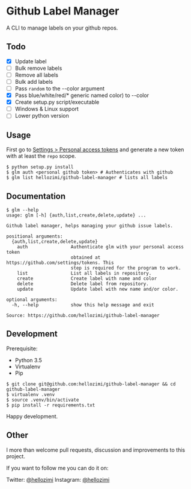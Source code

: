 # Github Label Manager

A CLI to manage labels on your github repos.

## Todo

- [x] Update label
- [ ] Bulk remove labels
- [ ] Remove all labels
- [ ] Bulk add labels
- [ ] Pass `random` to the --color argument
- [x] Pass blue/white/red/* generic named color) to --color
- [x] Create setup.py script/executable
- [ ] Windows & Linux support
- [ ] Lower python version

## Usage

First go to [Settings > Personal access tokens](https://github.com/settings/tokens) and generate a new token with at least the `repo` scope.

```
$ python setup.py install
$ glm auth <personal github token> # Authenticates with github
$ glm list hellozimi/github-label-manager # lists all labels
```

## Documentation

```
$ glm --help
usage: glm [-h] {auth,list,create,delete,update} ...

Github label manager, helps managing your github issue labels.

positional arguments:
  {auth,list,create,delete,update}
    auth                Authenticate glm with your personal access token
                        obtained at https://github.com/settings/tokens. This
                        step is required for the program to work.
    list                List all labels in repository.
    create              Create label with name and color
    delete              Delete label from repository.
    update              Update label with new name and/or color.

optional arguments:
  -h, --help            show this help message and exit

Source: https://github.com/hellozimi/github-label-manager
```

## Development

Prerequisite:

* Python 3.5
* Virtualenv
* Pip

```
$ git clone git@github.com:hellozimi/github-label-manager && cd github-label-manager
$ virtualenv .venv
$ source .venv/bin/activate
$ pip install -r requirements.txt
```

Happy development.

## Other

I more than welcome pull requests, discussion and improvements to this project.

If you want to follow me you can do it on:

Twitter: [@hellozimi](https://twitter.com/hellozimi)
Instagram: [@hellozimi](https://instagram.com/hellozimi)
